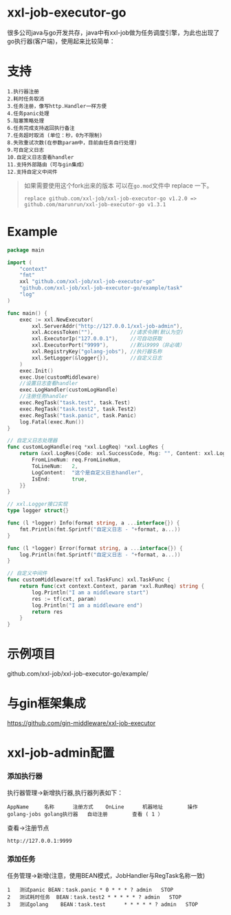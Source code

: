 
# xxl-job-executor-go
很多公司java与go开发共存，java中有xxl-job做为任务调度引擎，为此也出现了go执行器(客户端)，使用起来比较简单：
# 支持
```	
1.执行器注册
2.耗时任务取消
3.任务注册，像写http.Handler一样方便
4.任务panic处理
5.阻塞策略处理
6.任务完成支持返回执行备注
7.任务超时取消 (单位：秒，0为不限制)
8.失败重试次数(在参数param中，目前由任务自行处理)
9.可自定义日志
10.自定义日志查看handler
11.支持外部路由（可与gin集成）
12.支持自定义中间件
```

> 如果需要使用这个fork出来的版本  可以在`go.mod`文件中 replace 一下。
> 
> `replace github.com/xxl-job/xxl-job-executor-go v1.2.0 => github.com/marunrun/xxl-job-executor-go v1.3.1`


# Example
```go
package main

import (
	"context"
	"fmt"
	xxl "github.com/xxl-job/xxl-job-executor-go"
	"github.com/xxl-job/xxl-job-executor-go/example/task"
	"log"
)

func main() {
	exec := xxl.NewExecutor(
		xxl.ServerAddr("http://127.0.0.1/xxl-job-admin"),
		xxl.AccessToken(""),            //请求令牌(默认为空)
		xxl.ExecutorIp("127.0.0.1"),    //可自动获取
		xxl.ExecutorPort("9999"),       //默认9999（非必填）
		xxl.RegistryKey("golang-jobs"), //执行器名称
		xxl.SetLogger(&logger{}),       //自定义日志
	)
	exec.Init()
	exec.Use(customMiddleware)
	//设置日志查看handler
	exec.LogHandler(customLogHandle)
	//注册任务handler
	exec.RegTask("task.test", task.Test)
	exec.RegTask("task.test2", task.Test2)
	exec.RegTask("task.panic", task.Panic)
	log.Fatal(exec.Run())
}

// 自定义日志处理器
func customLogHandle(req *xxl.LogReq) *xxl.LogRes {
	return &xxl.LogRes{Code: xxl.SuccessCode, Msg: "", Content: xxl.LogResContent{
		FromLineNum: req.FromLineNum,
		ToLineNum:   2,
		LogContent:  "这个是自定义日志handler",
		IsEnd:       true,
	}}
}

// xxl.Logger接口实现
type logger struct{}

func (l *logger) Info(format string, a ...interface{}) {
	fmt.Println(fmt.Sprintf("自定义日志 - "+format, a...))
}

func (l *logger) Error(format string, a ...interface{}) {
	log.Println(fmt.Sprintf("自定义日志 - "+format, a...))
}

// 自定义中间件
func customMiddleware(tf xxl.TaskFunc) xxl.TaskFunc {
	return func(cxt context.Context, param *xxl.RunReq) string {
		log.Println("I am a middleware start")
		res := tf(cxt, param)
		log.Println("I am a middleware end")
		return res
	}
}

```
# 示例项目
github.com/xxl-job/xxl-job-executor-go/example/
# 与gin框架集成
https://github.com/gin-middleware/xxl-job-executor
# xxl-job-admin配置
### 添加执行器
执行器管理->新增执行器,执行器列表如下：
```
AppName		名称		注册方式	OnLine 		机器地址 		操作
golang-jobs	golang执行器	自动注册 		查看 ( 1 ）   
```
查看->注册节点
```
http://127.0.0.1:9999
```
### 添加任务
任务管理->新增(注意，使用BEAN模式，JobHandler与RegTask名称一致)
```
1	测试panic	BEAN：task.panic	* 0 * * * ?	admin	STOP	
2	测试耗时任务	BEAN：task.test2	* * * * * ?	admin	STOP	
3	测试golang	BEAN：task.test		* * * * * ?	admin	STOP
```

